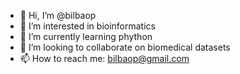 - 👋 Hi, I’m @bilbaop
- 👀 I’m interested in bioinformatics
- 🌱 I’m currently learning phython
- 💞️ I’m looking to collaborate on biomedical datasets 
- 📫 How to reach me: bilbaop@gmail.com

<!---
bilbaop/bilbaop is a ✨ special ✨ repository because its `README.md` (this file) appears on your GitHub profile.
You can click the Preview link to take a look at your changes.
--->

